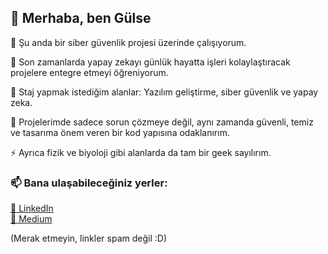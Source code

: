 ## 👋 Merhaba, ben Gülse


🔭 Şu anda bir siber güvenlik projesi üzerinde çalışıyorum.

🌱 Son zamanlarda yapay zekayı günlük hayatta işleri kolaylaştıracak projelere entegre etmeyi öğreniyorum.

👯 Staj yapmak istediğim alanlar: Yazılım geliştirme, siber güvenlik ve yapay zeka.

💬 Projelerimde sadece sorun çözmeye değil, aynı zamanda güvenli, temiz ve tasarıma önem veren bir kod yapısına odaklanırım.

⚡ Ayrıca fizik ve biyoloji gibi alanlarda da tam bir geek sayılırım. 

### 📫 Bana ulaşabileceğiniz yerler:

[💼 LinkedIn](https://www.linkedin.com/in/g%C3%BClse-kay%C4%B1kc%C4%B1-4624391aa/)  
[📝 Medium](https://medium.com/@gulsekykc)



(Merak etmeyin, linkler spam değil :D)


